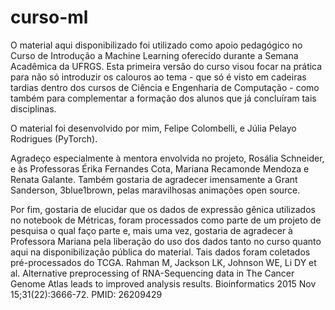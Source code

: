 # curso-ml


O material aqui disponibilizado foi utilizado como apoio pedagógico no Curso de Introdução a Machine Learning oferecido durante a Semana Acadêmica da UFRGS. Esta primeira versão do curso visou focar na prática para não só introduzir os calouros ao tema - que só é visto em cadeiras tardias dentro dos cursos de Ciência e Engenharia de Computação - como também para complementar a formação dos alunos que já concluíram tais disciplinas.

O material foi desenvolvido por mim, Felipe Colombelli, e Júlia Pelayo Rodrigues (PyTorch). 

Agradeço especialmente à mentora envolvida no projeto, Rosália Schneider, e às Professoras Érika Fernandes Cota, Mariana Recamonde Mendoza e Renata Galante.
Também gostaria de agradecer imensamente a Grant Sanderson, 3blue1brown, pelas maravilhosas animações open source.

Por fim, gostaria de elucidar que os dados de expressão gênica utilizados no notebook de Métricas, foram processados como parte de um projeto de pesquisa o qual faço parte e, mais uma vez, gostaria de agradecer à Professora Mariana pela liberação do uso dos dados tanto no curso quanto aqui na disponibilização pública do material. 
Tais dados foram coletados pré-processados do TCGA. Rahman M, Jackson LK, Johnson WE, Li DY et al. Alternative preprocessing of RNA-Sequencing data in The Cancer Genome Atlas leads to improved analysis results. Bioinformatics 2015 Nov 15;31(22):3666-72. PMID: 26209429
